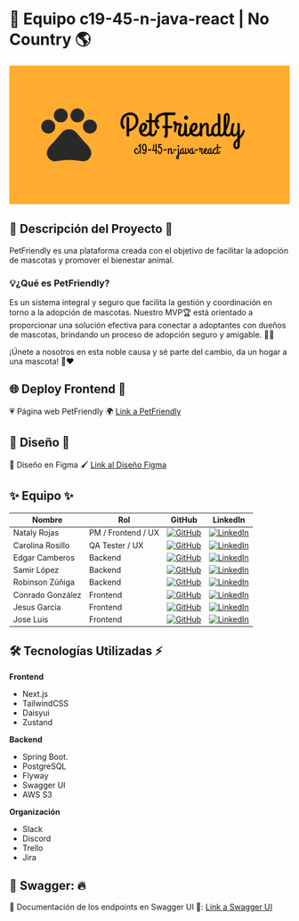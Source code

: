 # 🐾 Equipo c19-45-n-java-react | No Country 🌎

![Banner](./banner.png)

## 📑 Descripción del Proyecto 🌈

PetFriendly es una plataforma creada con el objetivo de facilitar la adopción de mascotas y promover el bienestar animal.

### 💡¿Qué es PetFriendly?

Es un sistema integral y seguro que facilita la gestión y coordinación en torno a la adopción de mascotas. Nuestro MVP🏆 está orientado a proporcionar una solución efectiva para conectar a adoptantes con dueños de mascotas, brindando un proceso de adopción seguro y amigable. 🐶🐱

¡Únete a nosotros en esta noble causa y sé parte del cambio, da un hogar a una mascota! 🏡❤️

## 🌐 Deploy Frontend 🌟

💗 Página web PetFriendly 🌍 [Link a PetFriendly](https://github.com)

## 🎨 Diseño 🎨

🌈 Diseño en Figma 🖌️ [Link al Diseño Figma](https://www.figma.com/design/WTEMldZmA0Brt21RFhzOUx/PetFriendly---App?node-id=141-2&t=ex7eTm1vOTXDquUi-1)

## ✨ Equipo ✨

| Nombre           | Rol                | GitHub                                                                                                                          | LinkedIn                                                                                                                                |
| ---------------- | ------------------ | ------------------------------------------------------------------------------------------------------------------------------- | --------------------------------------------------------------------------------------------------------------------------------------- |
| Nataly Rojas     | PM / Frontend / UX | [![GitHub](https://img.shields.io/badge/-GitHub-black?style=flat-square&logo=github)](https://github.com/natalyrojas5)          | [![LinkedIn](https://img.shields.io/badge/-LinkedIn-blue?style=flat-square&logo=linkedin)](https://www.linkedin.com)                    |
| Carolina Rosillo | QA Tester / UX     |    [![GitHub](https://img.shields.io/badge/-GitHub-black?style=flat-square&logo=github)](https://github.com/CarolinaRosillo)                                                                                                                             | [![LinkedIn](https://img.shields.io/badge/-LinkedIn-blue?style=flat-square&logo=linkedin)](https://www.linkedin.com/in/yosmarli-parica) |
| Edgar Camberos   | Backend            | [![GitHub](https://img.shields.io/badge/-GitHub-black?style=flat-square&logo=github)](https://github.com/EdgarCamberos1894)     | [![LinkedIn](https://img.shields.io/badge/-LinkedIn-blue?style=flat-square&logo=linkedin)](https://www.linkedin.com)                    |
| Samir López      | Backend            | [![GitHub](https://img.shields.io/badge/-GitHub-black?style=flat-square&logo=github)](https://github.com/lopezsDev)             | [![LinkedIn](https://img.shields.io/badge/-LinkedIn-blue?style=flat-square&logo=linkedin)](https://www.linkedin.com)                    |
| Robinson Zúñiga  | Backend            | [![GitHub](https://img.shields.io/badge/-GitHub-black?style=flat-square&logo=github)](https://github.com/robinszuniga)          | [![LinkedIn](https://img.shields.io/badge/-LinkedIn-blue?style=flat-square&logo=linkedin)](https://www.linkedin.com/in/robinsonzuniga)                    |
| Conrado González | Frontend           | [![GitHub](https://img.shields.io/badge/-GitHub-black?style=flat-square&logo=github)](https://github.com/conrado85)             | [![LinkedIn](https://img.shields.io/badge/-LinkedIn-blue?style=flat-square&logo=linkedin)](https://www.linkedin.com)                    |
| Jesus Garcia     | Frontend           | [![GitHub](https://img.shields.io/badge/-GitHub-black?style=flat-square&logo=github)](https://github.com/Jesus-Garcia-Montalvo) | [![LinkedIn](https://img.shields.io/badge/-LinkedIn-blue?style=flat-square&logo=linkedin)](https://www.linkedin.com)                    |
| Jose Luis        | Frontend           | [![GitHub](https://img.shields.io/badge/-GitHub-black?style=flat-square&logo=github)](https://github.com/jlcapor)               | [![LinkedIn](https://img.shields.io/badge/-LinkedIn-blue?style=flat-square&logo=linkedin)](https://www.linkedin.com)                    |

## 🛠️ Tecnologías Utilizadas ⚡

**Frontend**

- Next.js
- TailwindCSS
- Daisyui
- Zustand

**Backend**

- Spring Boot.
- PostgreSQL
- Flyway
- Swagger UI
- AWS S3

**Organización**

- Slack
- Discord
- Trello
- Jira

## 🚀 Swagger: 🔥

🔸 Documentación de los endpoints en Swagger UI 🧾: [Link a Swagger UI](https://petfriendly-app-52da1108ba71.herokuapp.com/swagger-ui/index.html)
